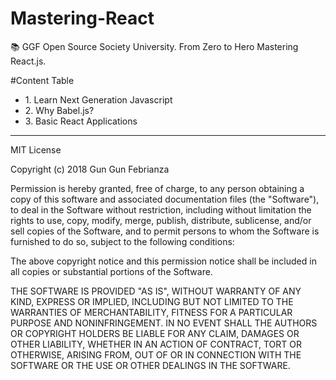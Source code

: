 # Mastering-React
:books: GGF Open Source Society University. From Zero to Hero Mastering React.js.


#Content Table

<ul>
 <li>1. Learn Next Generation Javascript</li>
 <li>2. Why Babel.js?</li>
 <li>3. Basic React Applications</li>
</ul>

---------------------------------------------------------------------------------------------------------------------------------
MIT License

Copyright (c) 2018 Gun Gun Febrianza

Permission is hereby granted, free of charge, to any person obtaining a copy
of this software and associated documentation files (the "Software"), to deal
in the Software without restriction, including without limitation the rights
to use, copy, modify, merge, publish, distribute, sublicense, and/or sell
copies of the Software, and to permit persons to whom the Software is
furnished to do so, subject to the following conditions:

The above copyright notice and this permission notice shall be included in all
copies or substantial portions of the Software.

THE SOFTWARE IS PROVIDED "AS IS", WITHOUT WARRANTY OF ANY KIND, EXPRESS OR
IMPLIED, INCLUDING BUT NOT LIMITED TO THE WARRANTIES OF MERCHANTABILITY,
FITNESS FOR A PARTICULAR PURPOSE AND NONINFRINGEMENT. IN NO EVENT SHALL THE
AUTHORS OR COPYRIGHT HOLDERS BE LIABLE FOR ANY CLAIM, DAMAGES OR OTHER
LIABILITY, WHETHER IN AN ACTION OF CONTRACT, TORT OR OTHERWISE, ARISING FROM,
OUT OF OR IN CONNECTION WITH THE SOFTWARE OR THE USE OR OTHER DEALINGS IN THE
SOFTWARE.
